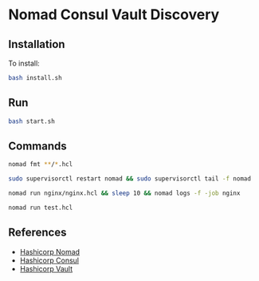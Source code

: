 # Nomad Consul Vault Discovery

## Installation

To install:

```bash
bash install.sh
```

## Run
```bash
bash start.sh
```

## Commands
```bash
nomad fmt **/*.hcl

sudo supervisorctl restart nomad && sudo supervisorctl tail -f nomad

nomad run nginx/nginx.hcl && sleep 10 && nomad logs -f -job nginx

nomad run test.hcl
```

## References

- [Hashicorp Nomad](https://www.nomadproject.io/)
- [Hashicorp Consul](https://www.consul.io/)
- [Hashicorp Vault](https://www.vaultproject.io/)